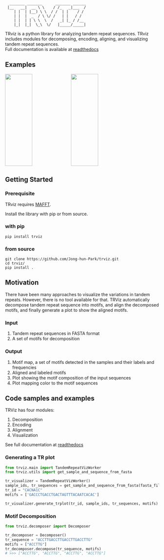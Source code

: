 ```
  _______ _______      _______ ______
 |__   __|  __ \ \    / /_   _|___  /
    | |  | |__) \ \  / /  | |    / / 
    | |  |  _  / \ \/ /   | |   / /  
    | |  | | \ \  \  /   _| |_ / /__ 
    |_|  |_|  \_\  \/   |_____/_____|

```
TRviz is a python library for analyzing tandem repeat sequences. TRviz includes modules for 
decomposing, encoding, aligning, and visualizing tandem repeat sequences.  
Full documentation is available at [readthedocs](https://trviz.readthedocs.io/)

## Examples
<p float="left">
<img src="https://github.com/Jong-hun-Park/TandemRepeatViz/blob/main/examples/figures/example_figure1_SORL1.png" width="42%" height="300">
<img src="https://github.com/Jong-hun-Park/TandemRepeatViz/blob/main/examples/figures/example_figure2_VPS53.png" width="42%" height="300">
</p>

## Getting Started

### Prerequisite
TRviz requires [MAFFT](https://mafft.cbrc.jp/alignment/software/).

Install the library with pip or from source.
### with pip
```
pip install trviz
```

### from source
```
git clone https://github.com/Jong-hun-Park/trviz.git
cd trviz/
pip install .
```

## Motivation
There have been many approaches to visualize the variations in tandem repeats. 
However, there is no tool available for that.
TRViz automatically decompose tandem repeat sequence into motifs, and align the
decomposed motifs, and finally generate a plot to show the aligned motifs.

### Input
1. Tandem repeat sequences in FASTA format
2. A set of motifs for decomposition

### Output
1. Motif map, a set of motifs detected in the samples and their labels and frequencies
2. Aligned and labeled motifs
3. Plot showing the motif composition of the input sequences
4. Plot mapping color to the motif sequences


## Code samples and examples
TRViz has four modules:
1. Decomposition
2. Encoding
3. Alignment
4. Visualization

See full documentation at [readthedocs]()

### Generating a TR plot

```python
from trviz.main import TandemRepeatVizWorker
from trviz.utils import get_sample_and_sequence_from_fasta

tr_visualizer = TandemRepeatVizWorker()
sample_ids, tr_sequences = get_sample_and_sequence_from_fasta(fasta_file_path)
tr_id = "CACNA1C"
motifs = ['GACCCTGACCTGACTAGTTTACAATCACAC']

tr_visualizer.generate_trplot(tr_id, sample_ids, tr_sequences, motifs)
``` 

### Motif Decomposition
```python
from trviz.decomposer import Decomposer

tr_decomposer = Decomposer()
tr_sequence = "ACCTTGACCTTGACCTTGACCTTG"
motifs = ["ACCTTG"]
tr_decomposer.decompose(tr_sequence, motifs)
# >>> ["ACCTTG", "ACCTTG", "ACCTTG", "ACCTTG"]
``` 
